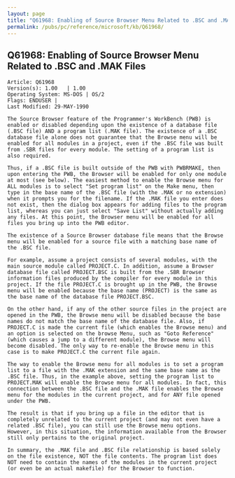```yaml
---
layout: page
title: "Q61968: Enabling of Source Browser Menu Related to .BSC and .MAK Files"
permalink: /pubs/pc/reference/microsoft/kb/Q61968/
---
```


## Q61968: Enabling of Source Browser Menu Related to .BSC and .MAK Files

	Article: Q61968
	Version(s): 1.00   | 1.00
	Operating System: MS-DOS | OS/2
	Flags: ENDUSER |
	Last Modified: 29-MAY-1990
	
	The Source Browser feature of the Programmer's WorkBench (PWB) is
	enabled or disabled depending upon the existence of a database file
	(.BSC file) AND a program list (.MAK file). The existence of a .BSC
	database file alone does not guarantee that the Browse menu will be
	enabled for all modules in a project, even if the .BSC file was built
	from .SBR files for every module. The setting of a program list is
	also required.
	
	Thus, if a .BSC file is built outside of the PWB with PWBRMAKE, then
	upon entering the PWB, the Browser will be enabled for only one module
	at most (see below). The easiest method to enable the Browse menu for
	ALL modules is to select "Set program list" on the Make menu, then
	type in the base name of the .BSC file (with the .MAK or no extension)
	when it prompts you for the filename. If the .MAK file you enter does
	not exist, then the dialog box appears for adding files to the program
	list, whereas you can just select "Save List" without actually adding
	any files. At this point, the Browser menu will be enabled for all
	files you bring up into the PWB editor.
	
	The existence of a Source Browser database file means that the Browse
	menu will be enabled for a source file with a matching base name of
	the .BSC file.
	
	For example, assume a project consists of several modules, with the
	main source module called PROJECT.C. In addition, assume a Browser
	database file called PROJECT.BSC is built from the .SBR Browser
	information files produced by the compiler for every module in this
	project. If the file PROJECT.C is brought up in the PWB, the Browse
	menu will be enabled because the base name (PROJECT) is the same as
	the base name of the database file PROJECT.BSC.
	
	On the other hand, if any of the other source files in the project are
	opened in the PWB, the Browse menu will be disabled because the base
	names do not match the base name of the database file. Also, if
	PROJECT.C is made the current file (which enables the Browse menu) and
	an option is selected on the browse Menu, such as "Goto Reference"
	(which causes a jump to a different module), the Browse menu will
	become disabled. The only way to re-enable the Browse menu in this
	case is to make PROJECT.C the current file again.
	
	The way to enable the Browse menu for all modules is to set a program
	list to a file with the .MAK extension and the same base name as the
	.BSC file. Thus, in the example above, setting the program list to
	PROJECT.MAK will enable the Browse menu for all modules. In fact, this
	connection between the .BSC file and the .MAK file enables the Browse
	menu for the modules in the current project, and for ANY file opened
	under the PWB.
	
	The result is that if you bring up a file in the editor that is
	completely unrelated to the current project (and may not even have a
	related .BSC file), you can still use the Browse menu options.
	However, in this situation, the information available from the Browser
	still only pertains to the original project.
	
	In summary, the .MAK file and .BSC file relationship is based solely
	on the file existence, NOT the file contents. The program list does
	NOT need to contain the names of the modules in the current project
	(or even be an actual makefile) for the Browser to function.
